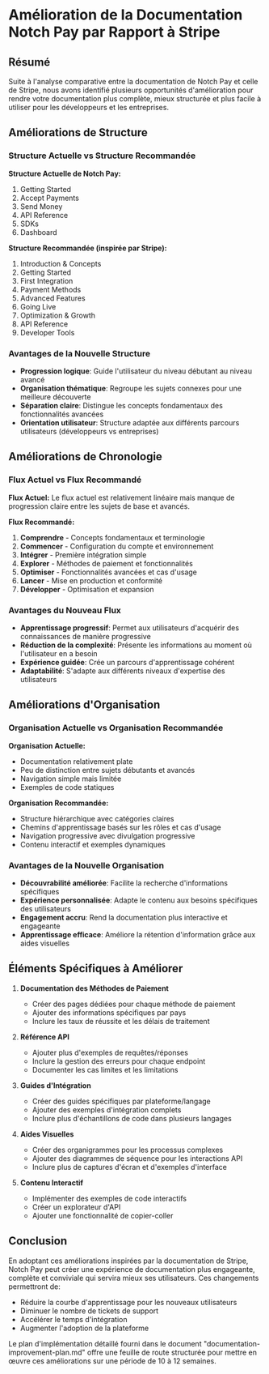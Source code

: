 # Amélioration de la Documentation Notch Pay par Rapport à Stripe

## Résumé

Suite à l'analyse comparative entre la documentation de Notch Pay et celle de Stripe, nous avons identifié plusieurs opportunités d'amélioration pour rendre votre documentation plus complète, mieux structurée et plus facile à utiliser pour les développeurs et les entreprises.

## Améliorations de Structure

### Structure Actuelle vs Structure Recommandée

**Structure Actuelle de Notch Pay:**
1. Getting Started
2. Accept Payments
3. Send Money
4. API Reference
5. SDKs
6. Dashboard

**Structure Recommandée (inspirée par Stripe):**
1. Introduction & Concepts
2. Getting Started
3. First Integration
4. Payment Methods
5. Advanced Features
6. Going Live
7. Optimization & Growth
8. API Reference
9. Developer Tools

### Avantages de la Nouvelle Structure

- **Progression logique**: Guide l'utilisateur du niveau débutant au niveau avancé
- **Organisation thématique**: Regroupe les sujets connexes pour une meilleure découverte
- **Séparation claire**: Distingue les concepts fondamentaux des fonctionnalités avancées
- **Orientation utilisateur**: Structure adaptée aux différents parcours utilisateurs (développeurs vs entreprises)

## Améliorations de Chronologie

### Flux Actuel vs Flux Recommandé

**Flux Actuel:**
Le flux actuel est relativement linéaire mais manque de progression claire entre les sujets de base et avancés.

**Flux Recommandé:**
1. **Comprendre** - Concepts fondamentaux et terminologie
2. **Commencer** - Configuration du compte et environnement
3. **Intégrer** - Première intégration simple
4. **Explorer** - Méthodes de paiement et fonctionnalités
5. **Optimiser** - Fonctionnalités avancées et cas d'usage
6. **Lancer** - Mise en production et conformité
7. **Développer** - Optimisation et expansion

### Avantages du Nouveau Flux

- **Apprentissage progressif**: Permet aux utilisateurs d'acquérir des connaissances de manière progressive
- **Réduction de la complexité**: Présente les informations au moment où l'utilisateur en a besoin
- **Expérience guidée**: Crée un parcours d'apprentissage cohérent
- **Adaptabilité**: S'adapte aux différents niveaux d'expertise des utilisateurs

## Améliorations d'Organisation

### Organisation Actuelle vs Organisation Recommandée

**Organisation Actuelle:**
- Documentation relativement plate
- Peu de distinction entre sujets débutants et avancés
- Navigation simple mais limitée
- Exemples de code statiques

**Organisation Recommandée:**
- Structure hiérarchique avec catégories claires
- Chemins d'apprentissage basés sur les rôles et cas d'usage
- Navigation progressive avec divulgation progressive
- Contenu interactif et exemples dynamiques

### Avantages de la Nouvelle Organisation

- **Découvrabilité améliorée**: Facilite la recherche d'informations spécifiques
- **Expérience personnalisée**: Adapte le contenu aux besoins spécifiques des utilisateurs
- **Engagement accru**: Rend la documentation plus interactive et engageante
- **Apprentissage efficace**: Améliore la rétention d'information grâce aux aides visuelles

## Éléments Spécifiques à Améliorer

1. **Documentation des Méthodes de Paiement**
   - Créer des pages dédiées pour chaque méthode de paiement
   - Ajouter des informations spécifiques par pays
   - Inclure les taux de réussite et les délais de traitement

2. **Référence API**
   - Ajouter plus d'exemples de requêtes/réponses
   - Inclure la gestion des erreurs pour chaque endpoint
   - Documenter les cas limites et les limitations

3. **Guides d'Intégration**
   - Créer des guides spécifiques par plateforme/langage
   - Ajouter des exemples d'intégration complets
   - Inclure plus d'échantillons de code dans plusieurs langages

4. **Aides Visuelles**
   - Créer des organigrammes pour les processus complexes
   - Ajouter des diagrammes de séquence pour les interactions API
   - Inclure plus de captures d'écran et d'exemples d'interface

5. **Contenu Interactif**
   - Implémenter des exemples de code interactifs
   - Créer un explorateur d'API
   - Ajouter une fonctionnalité de copier-coller

## Conclusion

En adoptant ces améliorations inspirées par la documentation de Stripe, Notch Pay peut créer une expérience de documentation plus engageante, complète et conviviale qui servira mieux ses utilisateurs. Ces changements permettront de:

- Réduire la courbe d'apprentissage pour les nouveaux utilisateurs
- Diminuer le nombre de tickets de support
- Accélérer le temps d'intégration
- Augmenter l'adoption de la plateforme

Le plan d'implémentation détaillé fourni dans le document "documentation-improvement-plan.md" offre une feuille de route structurée pour mettre en œuvre ces améliorations sur une période de 10 à 12 semaines.